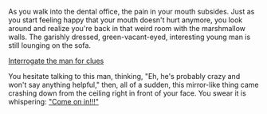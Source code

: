 As you walk into the dental office, the pain in your mouth subsides.
Just as you start feeling happy that your mouth doesn't hurt anymore,
you look around and realize you're back in that weird room with the marshmallow walls.
The garishly dressed, green-vacant-eyed, interesting young man is still lounging on the sofa.

[Interrogate the man for clues](../../movie-ripoffs/zoolander/zoolander.md)

You hesitate talking to this man, thinking, "Eh, he's probably crazy and won't say anything helpful,"
then, all of a sudden, this mirror-like thing came crashing down from the ceiling right in front of your face.
You swear it is whispering: ["Come on in!!!"](../../mirror/enter-mirror.md)